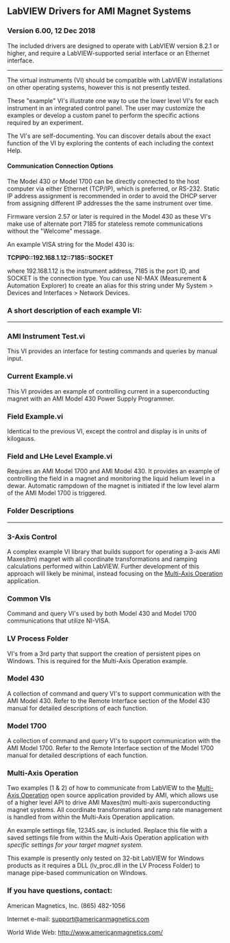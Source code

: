 ## LabVIEW Drivers for AMI Magnet Systems

### Version 6.00, 12 Dec 2018

The included drivers are designed to operate with LabVIEW version 8.2.1 or higher, and require a LabVIEW-supported serial interface or an Ethernet interface.

------

The virtual instruments (VI) should be compatible with LabVIEW installations on other operating systems, however this is not presently tested.

These "example" VI's illustrate one way to use the lower level VI's for each instrument in an integrated control panel. The user may customize the examples or develop a custom panel to perform the specific actions required by an experiment.

The VI's are self-documenting. You can discover details about the exact function of the VI by exploring the contents of each including the context Help.

#### Communication Connection Options

The Model 430 or Model 1700 can be directly connected to the host computer via either Ethernet (TCP/IP), which is preferred, or RS-232. Static IP address assignment is recommended in order to avoid the DHCP server from assigning different IP addresses the the same instrument over time.

Firmware version 2.57 or later is required in the Model 430 as these VI's make use of alternate port 7185 for stateless remote communications without the "Welcome" message.

An example VISA string for the Model 430 is:

**TCPIP0::192.168.1.12::7185::SOCKET**

where 192.168.1.12 is the instrument address, 7185 is the port ID, and SOCKET is the connection type. You can use NI-MAX (Measurement & Automation Explorer) to create an alias for this string under My System > Devices and Interfaces > Network Devices.



### A short description of each example VI:

------

### AMI Instrument Test.vi

This VI provides an interface for testing commands and queries by manual input.



### Current Example.vi

This VI provides an example of controlling current in a superconducting magnet with an AMI Model 430 Power Supply Programmer.



### Field Example.vi

Identical to the previous VI, except the control and display is in units of kilogauss.



### Field and LHe Level Example.vi

Requires an AMI Model 1700 and AMI Model 430.  It provides an example of controlling the field in a magnet and monitoring the liquid helium level in a dewar.  Automatic rampdown of the magnet is initiated if the low level alarm of the AMI Model 1700 is triggered.



### Folder Descriptions

------

### 3-Axis Control

A complex example VI library that builds support for operating a 3-axis AMI Maxes(tm) magnet with all coordinate transformations and ramping calculations performed within LabVIEW. Further development of this approach will likely be minimal, instead focusing on the [Multi-Axis Operation](https://bitbucket.org/americanmagneticsinc/multi-axis-operation) application.



### Common VIs

Command and query VI's used by both Model 430 and Model 1700 communications that utilize NI-VISA.



### LV Process Folder

VI's from a 3rd party that support the creation of persistent pipes on Windows. This is required for the Multi-Axis Operation example.



### Model 430

A collection of command and query VI's to support communication with the AMI Model 430. Refer to the Remote Interface section of the Model 430 manual for detailed descriptions of each function.



### Model 1700

A collection of command and query VI's to support communication with the AMI Model 1700. Refer to the Remote Interface section of the Model 1700 manual for detailed descriptions of each function.



### Multi-Axis Operation

Two examples (1 & 2) of how to communicate from LabVIEW to the [Multi-Axis Operation](https://bitbucket.org/americanmagneticsinc/multi-axis-operation) open source application provided by AMI, which allows use of a higher level API to drive AMI Maxes(tm) multi-axis superconducting magnet systems. All coordinate transformations and ramp rate management is handled from within the Multi-Axis Operation application.

An example settings file, 12345.sav, is included. Replace this file with a saved settings file from within the Multi-Axis Operation application with *specific settings for your target magnet system*.

This example is presently only tested on 32-bit LabVIEW for Windows products as it requires a DLL (lv_proc.dll in the LV Process Folder) to manage pipe-based communication on Windows.



### If you have questions, contact:

American Magnetics, Inc.
(865) 482-1056

Internet e-mail:
support@americanmagnetics.com

World Wide Web:
http://www.americanmagnetics.com/